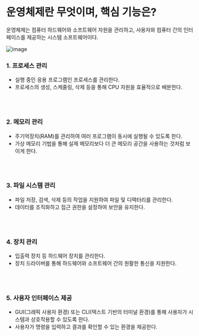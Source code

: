 # 운영체제란 무엇이며, 핵심 기능은?

운영체제는 컴퓨터 하드웨어와 소프트웨어 자원을 관리하고, 사용자와 컴퓨터 간의 인터페이스를 제공하는 시스템 소프트웨어이다.


![image](https://github.com/user-attachments/assets/b01e8335-4ddc-45e7-8ec1-ade504f9274b)

### 1. **프로세스 관리**
- 실행 중인 응용 프로그램인 프로세스를 관리한다.
- 프로세스의 생성, 스케줄링, 삭제 등을 통해 CPU 자원을 효율적으로 배분한다.

<br/><br/>

### 2. **메모리 관리**
- 주기억장치(RAM)를 관리하여 여러 프로그램이 동시에 실행될 수 있도록 한다.
- 가상 메모리 기법을 통해 실제 메모리보다 더 큰 메모리 공간을 사용하는 것처럼 보이게 한다.

<br/><br/>

### 3. **파일 시스템 관리**
- 파일 저장, 검색, 삭제 등의 작업을 지원하여 파일 및 디렉터리를 관리한다.
- 데이터를 조직화하고 접근 권한을 설정하여 보안을 유지한다.

<br/><br/>

### 4. **장치 관리**
- 입출력 장치 등 하드웨어 장치를 관리한다.
- 장치 드라이버를 통해 하드웨어와 소프트웨어 간의 원활한 통신을 지원한다.

<br/><br/>

### 5. **사용자 인터페이스 제공**
- GUI(그래픽 사용자 환경) 또는 CLI(텍스트 기반의 터미널 환경)를 통해 사용자가 시스템과 상호작용할 수 있도록 한다.
- 사용자가 명령을 입력하고 결과를 확인할 수 있는 환경을 제공한다.
